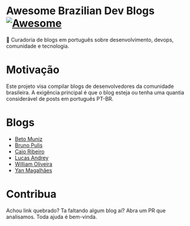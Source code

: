 # Awesome Brazilian Dev Blogs  [![Awesome](https://cdn.rawgit.com/sindresorhus/awesome/d7305f38d29fed78fa85652e3a63e154dd8e8829/media/badge.svg)](https://GitHub.com/sindresorhus/awesome) 

:metal: Curadoria de blogs em português sobre desenvolvimento, devops, comunidade e tecnologia.


# Motivação

Este projeto visa compilar blogs de desenvolvedores da comunidade brasileira. A exigência principal é que o blog esteja ou tenha uma quantia considerável de posts em português PT-BR.


# Blogs
- [Beto Muniz](https://betomuniz.com/)
- [Bruno Pulis](http://brunopulis.com/)
- [Caio Ribeiro](https://udgwebdev.com/)
- [Lucas Andrey](http://andreybleme.com/)
- [William Oliveira](https://woliveiras.com.br/)
- [Yan Magalhães](http://yanmagalhaes.com.br/)


# Contribua

Achou link quebrado? Ta faltando algum blog aí? Abra um PR que analisamos. Toda ajuda é bem-vinda.